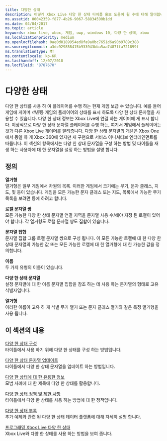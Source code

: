 ```yaml
---
title: 다양한 상태
description: 어떻게 Xbox Live 다양 한 상태 타이틀 홍보 도움이 될 수에 대해 알아봅니다.
ms.assetid: 00042359-f877-4b26-9067-58834590b1dd
ms.date: 04/04/2017
ms.topic: article
keywords: xbox live, xbox, 게임, uwp, windows 10, 다양 한 상태, xbox
ms.localizationpriority: medium
ms.openlocfilehash: 0ae0d0189954ed8fa9a0bc7651d6a90b9789c388
ms.sourcegitcommit: a3dc929858415b933943bba5aa7487ffa721899f
ms.translationtype: MT
ms.contentlocale: ko-KR
ms.lasthandoff: 12/07/2018
ms.locfileid: "8787670"
---
```

# <a name="rich-presence"></a>다양한 상태

다양 한 상태를 사용 하 여 플레이어를 수행 하는 현재 게임 보급 수 있습니다. 예를 들어 게임에 게이머 *비움*등 게임의 플레이어의 상태를 표시 하도록 다양 한 상태 문자열을 사용할 수 있습니다. 다양 한 상태 정보는 Xbox Live에 연결 하는 게이머에 게 표시 합니다. 이상적으로 다양 한 상태 문자열 플레이어를 수행 하는, 여기서 게임에서 플레이어는 것과 다른 Xbox Live 게이머를 알려줍니다. 다양 한 상태 문자열의 개념은 Xbox One에서 동일 하 게 Xbox 360에 있지만 새 구현으로 서비스 이니셔티브 엔터테인먼트를 따릅니다. 이 섹션의 항목에서는 다양 한 상태 문자열을 구성 하는 방법 및 타이틀을 재생 하는 사용자에 대 한 문자열을 설정 하는 방법을 설명 합니다.


## <a name="definitions"></a>정의

**열거형**  
열거형은 일부 게임에서 차원의 목록. 이러한 게임에서 크기에는 무기, 문자 클래스, 지도, 및 등이 있습니다. 게임을 모든 가능한 문자 클래스 또는 지도, 목록에서 가능한 무기 목록을 보려면 등에 하려고 합니다.

**로캘 문자열 쌍**  
모든 가능한 다양 한 상태 문자열 연결 지역을 문자열 사용 수/해야 지정 된 로캘이 있어야 합니다. 각 열거형도 로캘 문자열 쌍도 집합이 있습니다.

**문자열 집합**  
문자열 집합 그룹 로캘 문자열 쌍으로 구성 됩니다. 이 모든 가능한 로캘에 대 한 다양 한 상태 문자열의 가능한 값 또는 모든 가능한 로캘에 대 한 열거형에 대 한 가능한 값을 정의합니다.

**이름**  
두 가지 유형의 이름이 있습니다.

**다양 한 상태 문자열**  
설정 문자열에 대 한 이름 문자열 집합을 참조 하는 데 사용 하는 문자열의 형태로 고유 식별자입니다.

**열거형**  
이러한 이름이 고유 하 게 식별 무기 열거 또는 문자 클래스 열거와 같은 특정 열거형을 사용 됩니다.


## <a name="in-this-section"></a>이 섹션의 내용

[다양 한 상태 구성](rich-presence-strings-configuration.md)  
타이틀에서 사용 하기 위해 다양 한 상태를 구성 하는 방법입니다.

[다양 한 상태 문자열 업데이트](rich-presence-strings-updating-strings.md)  
타이틀에서 다양 한 상태 문자열을 업데이트 하는 방법입니다.

[다양 한 상태에 대 한 유용한 정보](rich-presence-strings-best-practices.md)  
모범 사례에 대 한 제목에 다양 한 상태를 활용합니다.

[다양 한 상태 정책 및 제한 사항](rich-presence-strings-policies-and-limitations.md)  
타이틀에서 다양 한 상태를 사용 하는 방법에 대 한 정책입니다.

[다양 한 상태 부록](rich-presence-strings-appendix.md)  
추가 예제와 관련 된 다양 한 상태 데이터 플랫폼에 대해 자세히 설명 합니다.

[프로그래밍 Xbox Live 다양 한 상태](programming-rich-presence.md)  
Xbox Live와 다양 한 상태를 사용 하는 방법을 보여 줍니다.
